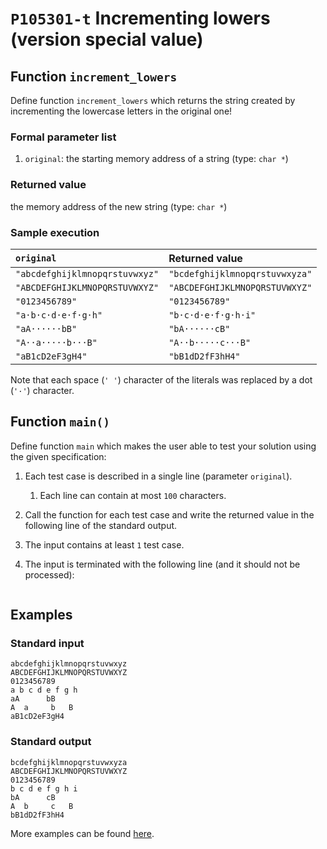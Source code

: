 # `P105301-t` Incrementing lowers (version special value)

## Function `increment_lowers`

Define function `increment_lowers` which returns the string created by incrementing the lowercase letters in the original one!

### Formal parameter list

1. `original`: the starting memory address of a string (type: `char *`)

### Returned value

the memory address of the new string (type: `char *`)

### Sample execution

| `original` | Returned value | 
| :--- | :--- | 
| `"abcdefghijklmnopqrstuvwxyz"` | `"bcdefghijklmnopqrstuvwxyza"` |
| `"ABCDEFGHIJKLMNOPQRSTUVWXYZ"` | `"ABCDEFGHIJKLMNOPQRSTUVWXYZ"` |
| `"0123456789"` | `"0123456789"` |
| `"a·b·c·d·e·f·g·h"` | `"b·c·d·e·f·g·h·i"` |
| `"aA······bB"` | `"bA······cB"` |
| `"A··a·····b···B"` | `"A··b·····c···B"` |
| `"aB1cD2eF3gH4"` | `"bB1dD2fF3hH4"` |

Note that each space (`' '`) character of the literals was replaced by a dot (`'·'`) character.

## Function `main()`

Define function `main` which makes the user able to test your solution using the given specification:

1. Each test case is described in a single line (parameter `original`).
    1. Each line can contain at most `100` characters.
1. Call the function for each test case and write the returned value in the following line of the standard output.
1. The input contains at least `1` test case.
1. The input is terminated with the following line (and it should not be processed):

	```
	
	```

## Examples

### Standard input

```
abcdefghijklmnopqrstuvwxyz
ABCDEFGHIJKLMNOPQRSTUVWXYZ
0123456789
a b c d e f g h
aA      bB
A  a     b   B
aB1cD2eF3gH4

```

### Standard output

```
bcdefghijklmnopqrstuvwxyza
ABCDEFGHIJKLMNOPQRSTUVWXYZ
0123456789
b c d e f g h i
bA      cB
A  b     c   B
bB1dD2fF3hH4
```

More examples can be found [here](./P105301).